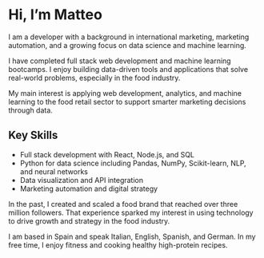 # Hi, I’m Matteo

I am a developer with a background in international marketing, marketing automation, and a growing focus on data science and machine learning.

I have completed full stack web development and machine learning bootcamps. I enjoy building data-driven tools and applications that solve real-world problems, especially in the food industry.

My main interest is applying web development, analytics, and machine learning to the food retail sector to support smarter marketing decisions through data.

## Key Skills

- Full stack development with React, Node.js, and SQL  
- Python for data science including Pandas, NumPy, Scikit-learn, NLP, and neural networks  
- Data visualization and API integration  
- Marketing automation and digital strategy  

In the past, I created and scaled a food brand that reached over three million followers. That experience sparked my interest in using technology to drive growth and strategy in the food industry.

I am based in Spain and speak Italian, English, Spanish, and German. In my free time, I enjoy fitness and cooking healthy high-protein recipes.
